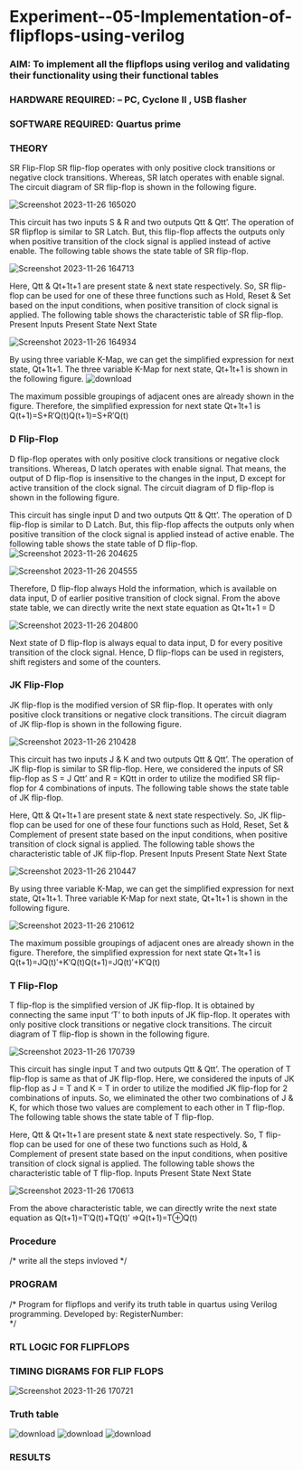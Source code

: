 # Experiment--05-Implementation-of-flipflops-using-verilog
### AIM: To implement all the flipflops using verilog and validating their functionality using their functional tables
### HARDWARE REQUIRED:  – PC, Cyclone II , USB flasher
### SOFTWARE REQUIRED:   Quartus prime
### THEORY 
SR Flip-Flop
SR flip-flop operates with only positive clock transitions or negative clock transitions. Whereas, SR latch operates with enable signal. The circuit diagram of SR flip-flop is shown in the following figure.

![Screenshot 2023-11-26 165020](https://github.com/vamsikrishna272005/Experiment--05-Implementation-of-flipflops-using-verilog/assets/147477015/7828acf0-0ce4-4e77-8d85-7d5e395808a2)

 
This circuit has two inputs S & R and two outputs Qtt & Qtt’. The operation of SR flipflop is similar to SR Latch. But, this flip-flop affects the outputs only when positive transition of the clock signal is applied instead of active enable.
The following table shows the state table of SR flip-flop.


![Screenshot 2023-11-26 164713](https://github.com/vamsikrishna272005/Experiment--05-Implementation-of-flipflops-using-verilog/assets/147477015/aa118244-6599-49d6-b1ea-994a61334b75)


Here, Qtt & Qt+1t+1 are present state & next state respectively. So, SR flip-flop can be used for one of these three functions such as Hold, Reset & Set based on the input conditions, when positive transition of clock signal is applied. The following table shows the characteristic table of SR flip-flop.
Present Inputs	Present State	Next State

![Screenshot 2023-11-26 164934](https://github.com/vamsikrishna272005/Experiment--05-Implementation-of-flipflops-using-verilog/assets/147477015/50ab9926-146f-4d09-92c3-0b623fb06fb9)


By using three variable K-Map, we can get the simplified expression for next state, Qt+1t+1. The three variable K-Map for next state, Qt+1t+1 is shown in the following figure.
![download](https://github.com/vamsikrishna272005/Experiment--05-Implementation-of-flipflops-using-verilog/assets/147477015/583254c5-ba30-4cb8-8ed5-d6be3b67aa32)


 
The maximum possible groupings of adjacent ones are already shown in the figure. Therefore, the simplified expression for next state Qt+1t+1 is
Q(t+1)=S+R′Q(t)Q(t+1)=S+R′Q(t)


### D Flip-Flop
D flip-flop operates with only positive clock transitions or negative clock transitions. Whereas, D latch operates with enable signal. That means, the output of D flip-flop is insensitive to the changes in the input, D except for active transition of the clock signal. The circuit diagram of D flip-flop is shown in the following figure.
 
This circuit has single input D and two outputs Qtt & Qtt’. The operation of D flip-flop is similar to D Latch. But, this flip-flop affects the outputs only when positive transition of the clock signal is applied instead of active enable.
The following table shows the state table of D flip-flop.
![Screenshot 2023-11-26 204625](https://github.com/vamsikrishna272005/Experiment--05-Implementation-of-flipflops-using-verilog/assets/147477015/9dda7f69-6860-4e12-9025-2bb71bc3def3)


![Screenshot 2023-11-26 204555](https://github.com/vamsikrishna272005/Experiment--05-Implementation-of-flipflops-using-verilog/assets/147477015/6a685749-db25-477c-97ed-6c1cb5322fbe)


Therefore, D flip-flop always Hold the information, which is available on data input, D of earlier positive transition of clock signal. From the above state table, we can directly write the next state equation as
Qt+1t+1 = D


![Screenshot 2023-11-26 204800](https://github.com/vamsikrishna272005/Experiment--05-Implementation-of-flipflops-using-verilog/assets/147477015/901c2b01-2e83-4845-a1cf-80ea143f20e8)


Next state of D flip-flop is always equal to data input, D for every positive transition of the clock signal. Hence, D flip-flops can be used in registers, shift registers and some of the counters.


### JK Flip-Flop
JK flip-flop is the modified version of SR flip-flop. It operates with only positive clock transitions or negative clock transitions. The circuit diagram of JK flip-flop is shown in the following figure.

 ![Screenshot 2023-11-26 210428](https://github.com/vamsikrishna272005/Experiment--05-Implementation-of-flipflops-using-verilog/assets/147477015/3ce995ec-6c0d-41d6-9cc6-2fb03802d082)

This circuit has two inputs J & K and two outputs Qtt & Qtt’. The operation of JK flip-flop is similar to SR flip-flop. Here, we considered the inputs of SR flip-flop as S = J Qtt’ and R = KQtt in order to utilize the modified SR flip-flop for 4 combinations of inputs.
The following table shows the state table of JK flip-flop.



Here, Qtt & Qt+1t+1 are present state & next state respectively. So, JK flip-flop can be used for one of these four functions such as Hold, Reset, Set & Complement of present state based on the input conditions, when positive transition of clock signal is applied. The following table shows the characteristic table of JK flip-flop.
Present Inputs	Present State	Next State

![Screenshot 2023-11-26 210447](https://github.com/vamsikrishna272005/Experiment--05-Implementation-of-flipflops-using-verilog/assets/147477015/488c7aef-c1c6-4624-b981-9ac6c880aea0)


By using three variable K-Map, we can get the simplified expression for next state, Qt+1t+1. Three variable K-Map for next state, Qt+1t+1 is shown in the following figure.
 
 ![Screenshot 2023-11-26 210612](https://github.com/vamsikrishna272005/Experiment--05-Implementation-of-flipflops-using-verilog/assets/147477015/36f55f3f-c083-44c2-adee-bf1a116b9efe)


The maximum possible groupings of adjacent ones are already shown in the figure. Therefore, the simplified expression for next state Qt+1t+1 is
Q(t+1)=JQ(t)′+K′Q(t)Q(t+1)=JQ(t)′+K′Q(t)



### T Flip-Flop
T flip-flop is the simplified version of JK flip-flop. It is obtained by connecting the same input ‘T’ to both inputs of JK flip-flop. It operates with only positive clock transitions or negative clock transitions. The circuit diagram of T flip-flop is shown in the following figure.


![Screenshot 2023-11-26 170739](https://github.com/vamsikrishna272005/Experiment--05-Implementation-of-flipflops-using-verilog/assets/147477015/7011ce3a-d3ae-4029-a101-cb36472083f5)


This circuit has single input T and two outputs Qtt & Qtt’. The operation of T flip-flop is same as that of JK flip-flop. Here, we considered the inputs of JK flip-flop as J = T and K = T in order to utilize the modified JK flip-flop for 2 combinations of inputs. So, we eliminated the other two combinations of J & K, for which those two values are complement to each other in T flip-flop.
The following table shows the state table of T flip-flop.



Here, Qtt & Qt+1t+1 are present state & next state respectively. So, T flip-flop can be used for one of these two functions such as Hold, & Complement of present state based on the input conditions, when positive transition of clock signal is applied. The following table shows the characteristic table of T flip-flop.
Inputs	Present State	Next State

![Screenshot 2023-11-26 170613](https://github.com/vamsikrishna272005/Experiment--05-Implementation-of-flipflops-using-verilog/assets/147477015/cd20bbec-7dfb-4f87-8da8-ddb2c6a0696f)


From the above characteristic table, we can directly write the next state equation as
Q(t+1)=T′Q(t)+TQ(t)′
⇒Q(t+1)=T⊕Q(t)

### Procedure
/* write all the steps invloved */



### PROGRAM 
/*
Program for flipflops  and verify its truth table in quartus using Verilog programming.
Developed by: 
RegisterNumber:  
*/






### RTL LOGIC FOR FLIPFLOPS 









### TIMING DIGRAMS FOR FLIP FLOPS 







![Screenshot 2023-11-26 170721](https://github.com/vamsikrishna272005/Experiment--05-Implementation-of-flipflops-using-verilog/assets/147477015/b692e43d-97f1-48ff-b98b-5b5a821d8696)
### Truth table
![download](https://github.com/vamsikrishna272005/Experiment--05-Implementation-of-flipflops-using-verilog/assets/147477015/6247b71c-3f59-4924-998f-91497f2cd4c6)
![download](https://github.com/vamsikrishna272005/Experiment--05-Implementation-of-flipflops-using-verilog/assets/147477015/b52b472e-fdbd-4b6a-90a2-85652635f73e)
![download](https://github.com/vamsikrishna272005/Experiment--05-Implementation-of-flipflops-using-verilog/assets/147477015/cb41b168-057f-4f9e-a446-803295ff71a1)


### RESULTS 
